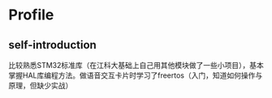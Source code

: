# Profile
## self-introduction


比较熟悉STM32标准库（在江科大基础上自己用其他模块做了一些小项目），基本掌握HAL库编程方法。做语音交互卡片时学习了freertos（入门，知道如何操作与原理，但缺少实战）









